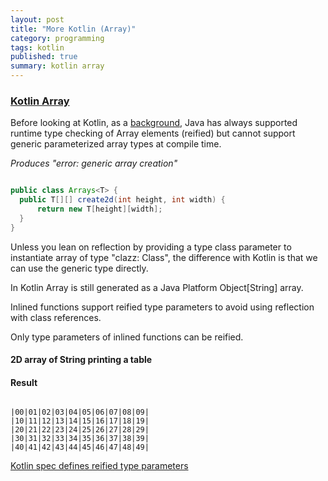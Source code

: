 ```yaml
---
layout: post
title: "More Kotlin (Array)"
category: programming
tags: kotlin
published: true
summary: kotlin array
---
```


### [Kotlin Array](https://kotlinlang.org/api/latest/jvm/stdlib/kotlin/-array/)

Before looking at Kotlin, as a [background](http://gafter.blogspot.com/2006/11/reified-generics-for-java.html), Java has always supported runtime type checking of Array elements (reified) but cannot support generic parameterized array types at compile time. 

*Produces "error: generic array creation"*

~~~ java

public class Arrays<T> {
  public T[][] create2d(int height, int width) {
      return new T[height][width];
  }
}

~~~

Unless you lean on reflection by providing a type class parameter to instantiate array of type "clazz: Class<T>", the difference with Kotlin is that we can use the generic type <T> directly.

In Kotlin Array<String> is still generated as a Java Platform Object[String] array.

Inlined functions support reified type parameters to avoid using reflection with class references.

Only type parameters of inlined functions can be reified.

#### 2D array of String printing a table

<script src="https://gist.github.com/griffio/0394829a2ec8e1877c7eaa55dce7b6d4.js"></script>

#### Result
~~~

|00|01|02|03|04|05|06|07|08|09|
|10|11|12|13|14|15|16|17|18|19|
|20|21|22|23|24|25|26|27|28|29|
|30|31|32|33|34|35|36|37|38|39|
|40|41|42|43|44|45|46|47|48|49|

~~~

[Kotlin spec defines reified type parameters](https://github.com/JetBrains/kotlin/blob/master/spec-docs/reified-type-parameters.md)



